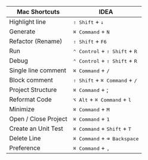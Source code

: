 <!-- |  |  | | -->

| Mac Shortcuts | IDEA |
|--- | --- |
| Highlight line| <kbd>⇧ Shift</kbd> + <kbd>↓</kbd> |  
| Generate | <kbd>⌘ Command</kbd> + <kbd>N |  
| Refactor (Rename) | <kbd>⇧ Shift</kbd> + <kbd>F6  |  
| Run | <kbd>⌃ Control</kbd> + <kbd>⇧ Shift</kbd> + <kbd>R |  
| Debug | <kbd>⌃ Control</kbd> + <kbd>⇧ Shift</kbd> + <kbd>R | 
| Single line comment | <kbd>⌘ Command</kbd> + <kbd>/ | 
| Block comment | <kbd>⇧ Shift</kbd> + <kbd>⌘ Command</kbd> + <kbd>/ |
| Project Structure | <kbd>⌘ Command</kbd> + ;  | 
| Reformat Code |  <kbd>⌥ Alt</kbd> + <kbd>⌘ Command</kbd> + <kbd>l |
| Minimize | <kbd>⌘ Command</kbd> + <kbd>M | 
| Open / Close Project | <kbd>⌘ Command</kbd> + <kbd>1  |
| Create an Unit Test | <kbd>⌘ Command</kbd> + <kbd>Shift</kbd> + <kbd>T |
| Delete Line |<kbd>⌘ Command</kbd> + <kbd>⌫ Backspace</kbd> |
| Preference | <kbd>⌘ Command</kbd> + <kbd>,</kbd> |


<!-- TODO: Win Shortcuts -->



<!-- Ctrl + Space	Компоненты (классы, методы, переменные)

| |  |  |

Ctrl + Alt + O	Удаляем лишние/неиспользуемые import

Enable assert (IDEA): Run -> Edit Confirurations -> VM Points: -ea

Ctrl + Alt + C	Помещение в константу -->

<!-- https://juja.com.ua/java/ide/intellij-idea-hotkeys/ -->